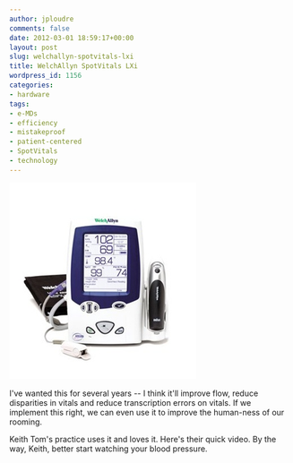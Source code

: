 ```yaml
---
author: jploudre
comments: false
date: 2012-03-01 18:59:17+00:00
layout: post
slug: welchallyn-spotvitals-lxi
title: WelchAllyn SpotVitals LXi
wordpress_id: 1156
categories:
- hardware
tags:
- e-MDs
- efficiency
- mistakeproof
- patient-centered
- SpotVitals
- technology
---
```


![](/files/2011/08/450x0-E1-2.jpg)

I've wanted this for several years -- I think it'll improve flow, reduce disparities in vitals and reduce transcription errors on vitals. If we implement this right, we can even use it to improve the human-ness of our rooming.

Keith Tom's practice uses it and loves it. Here's their quick video. By the way, Keith, better start watching your blood pressure. 


